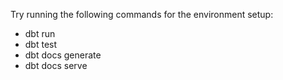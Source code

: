Try running the following commands for the environment setup:

- dbt run
- dbt test
- dbt docs generate
- dbt docs serve
